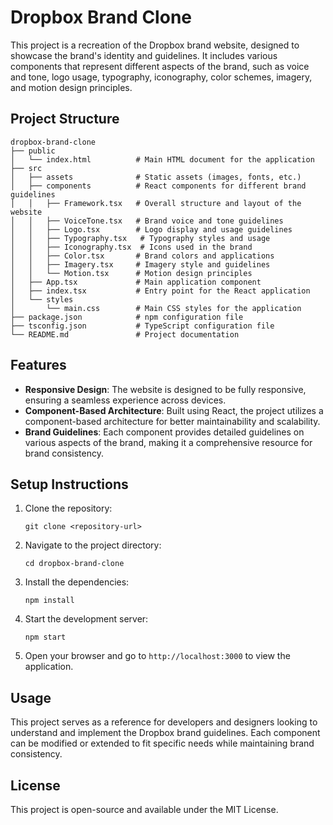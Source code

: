 # Dropbox Brand Clone

This project is a recreation of the Dropbox brand website, designed to showcase the brand's identity and guidelines. It includes various components that represent different aspects of the brand, such as voice and tone, logo usage, typography, iconography, color schemes, imagery, and motion design principles.

## Project Structure

```
dropbox-brand-clone
├── public
│   └── index.html          # Main HTML document for the application
├── src
│   ├── assets              # Static assets (images, fonts, etc.)
│   ├── components          # React components for different brand guidelines
│   │   ├── Framework.tsx   # Overall structure and layout of the website
│   │   ├── VoiceTone.tsx   # Brand voice and tone guidelines
│   │   ├── Logo.tsx        # Logo display and usage guidelines
│   │   ├── Typography.tsx   # Typography styles and usage
│   │   ├── Iconography.tsx  # Icons used in the brand
│   │   ├── Color.tsx       # Brand colors and applications
│   │   ├── Imagery.tsx     # Imagery style and guidelines
│   │   └── Motion.tsx      # Motion design principles
│   ├── App.tsx             # Main application component
│   ├── index.tsx           # Entry point for the React application
│   └── styles
│       └── main.css        # Main CSS styles for the application
├── package.json            # npm configuration file
├── tsconfig.json           # TypeScript configuration file
└── README.md               # Project documentation
```

## Features

- **Responsive Design**: The website is designed to be fully responsive, ensuring a seamless experience across devices.
- **Component-Based Architecture**: Built using React, the project utilizes a component-based architecture for better maintainability and scalability.
- **Brand Guidelines**: Each component provides detailed guidelines on various aspects of the brand, making it a comprehensive resource for brand consistency.

## Setup Instructions

1. Clone the repository:
   ```
   git clone <repository-url>
   ```

2. Navigate to the project directory:
   ```
   cd dropbox-brand-clone
   ```

3. Install the dependencies:
   ```
   npm install
   ```

4. Start the development server:
   ```
   npm start
   ```

5. Open your browser and go to `http://localhost:3000` to view the application.

## Usage

This project serves as a reference for developers and designers looking to understand and implement the Dropbox brand guidelines. Each component can be modified or extended to fit specific needs while maintaining brand consistency.

## License

This project is open-source and available under the MIT License.